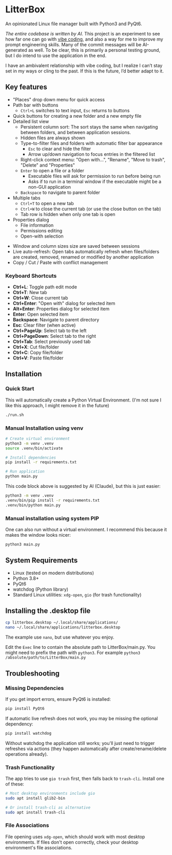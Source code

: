 # LitterBox

An opinionated Linux file manager built with Python3 and PyQt6.

_The entire codebase is written by AI._ This project is an experiment to see how far one can go with [vibe coding](https://en.wikipedia.org/wiki/Vibe_coding), and also a way for me to improve my prompt engineering skills. Many of the commit messages will be AI-generated as well. To be clear, this is primarily a personal testing ground, but I do intend to use the application in the end.

I have an ambivalent relationship with vibe coding, but I realize I can’t stay set in my ways or cling to the past. If this is the future, I’d better adapt to it.

## Key features

* "Places" drop down menu for quick access
* Path bar with buttons
  * `Ctrl+L` switches to text input, `Esc` returns to buttons
* Quick buttons for creating a new folder and a new empty file
* Detailed list view
  * Persistent column sort: The sort stays the same when navigating between folders, and between application sessions.
  * Hidden files are always shown
  * Type-to-filter files and folders with automatic filter bar appearance
    * `Esc` to clear and hide the filter
    * Arrow up/down navigation to focus entries in the filtered list
  * Right-click context menu: "Open with...", "Rename", "Move to trash", "Delete" and "Properties"
  * `Enter` to open a file or a folder
    * Executable files will ask for permission to run before being run
    * Asks if to run in a terminal window if the executable might be a non-GUI application
  * `Backspace` to navigate to parent folder
* Multiple tabs
  * `Ctrl+T` to open a new tab
  * `Ctrl+W` to close the current tab (or use the close button on the tab)
  * Tab row is hidden when only one tab is open
* Properties dialog
  - File information
  - Permissions editing
  - Open-with selection
- Window and column sizes size are saved between sessions
- Live auto-refresh: Open tabs automatically refresh when files/folders are created, removed, renamed or modified by another application
- Copy / Cut / Paste with conflict management

### Keyboard Shortcuts
- **Ctrl+L**: Toggle path edit mode
- **Ctrl+T**: New tab
- **Ctrl+W**: Close current tab
- **Ctrl+Enter**: "Open with" dialog for selected item
- **Alt+Enter**: Properties dialog for selected item
- **Enter**: Open selected item
- **Backspace**: Navigate to parent directory
- **Esc**: Clear filter (when active)
- **Ctrl+PageUp**: Select tab to the left
- **Ctrl+PageDown**: Select tab to the right
- **Ctrl+Tab**: Select previously used tab
- **Ctrl+X**: Cut file/folder
- **Ctrl+C**: Copy file/folder
- **Ctrl+V**: Paste file/folder

## Installation

### Quick Start

This will automatically create a Python Virtual Environment. (I'm not sure I like this approach, I might remove it in the future)

```bash
./run.sh
```

### Manual Installation using venv
```bash
# Create virtual environment
python3 -m venv .venv
source .venv/bin/activate

# Install dependencies
pip install -r requirements.txt

# Run application
python main.py
```

This code block above is suggested by AI (Claude), but this is just easier:

```bash
python3 -m venv .venv
.venv/bin/pip install -r requirements.txt
.venv/bin/python main.py
```
### Manual installation using system PIP

One can also run without a virtual environment. I recommend this because it makes the window looks nicer:

```bash
python3 main.py
```

## System Requirements

- Linux (tested on modern distributions)
- Python 3.8+
- PyQt6
- watchdog (Python library)
- Standard Linux utilities: `xdg-open`, `gio` (for trash functionality)

## Installing the .desktop file

```bash
cp litterbox.desktop ~/.local/share/applications/
nano ~/.local/share/applications/litterbox.desktop
```

The example use `nano`, but use whatever you enjoy.

Edit the `Exec` line to contain the absolute path to LitterBox/main.py. You might need to prefix the path with `python3`. For example  `python3 /absolute/path/to/LitterBox/main.py`

## Troubleshooting

### Missing Dependencies
If you get import errors, ensure PyQt6 is installed:
```bash
pip install PyQt6
```

If automatic live refresh does not work, you may be missing the optional dependency:
```bash
pip install watchdog
```
Without watchdog the application still works; you'll just need to trigger refreshes via actions (they happen automatically after create/rename/delete operations already).

### Trash Functionality
The app tries to use `gio trash` first, then falls back to `trash-cli`. Install one of these:
```bash
# Most desktop environments include gio
sudo apt install glib2-bin

# Or install trash-cli as alternative
sudo apt install trash-cli
```

### File Associations
File opening uses `xdg-open`, which should work with most desktop environments. If files don't open correctly, check your desktop environment's file associations.
